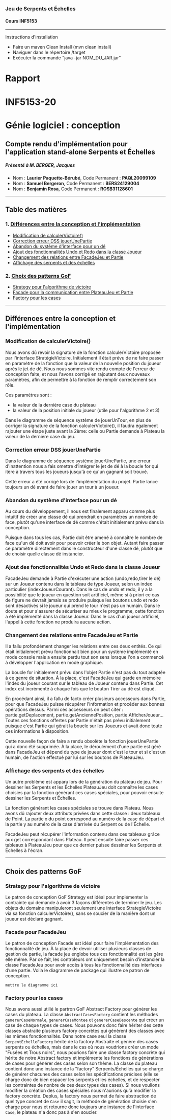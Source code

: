 ### Jeu de Serpents et Échelles
#### Cours INF5153
____________________________________

Instructions d'installation
- Faire un maven Clean Install (mvn clean install)
- Naviguer dans le répertoire /target
- Exécuter la commande "java -jar NOM_DU_JAR.jar"

# Rapport

# INF5153-20
# Génie logiciel : conception
## Compte rendu d'implémentation pour l'application stand-alone Serpents et Échelles

##### Présenté à M. BERGER, Jacques
- Nom : __Laurier Paquette-Bérubé__, Code Permanent : __PAQL20099109__
- Nom : __Samuel Bergeron__, Code Permanent : __BERS24129004__
- Nom : __Benjamin Rosa__, Code Permanent : __ROSB31128601__

---
## Table des matières
### 1. [Différences entre la conception et l'implémentation](#différences-entre-la-conception-et-limplémentation)
- [Modification de calculerVictoire()](#modification-de-calculervictoire)
- [Correction erreur DSS jouerUnePartie](#correction-erreur-dss-jouerunepartie)
- [Abandon du système d'interface pour un dé](#abandon-du-système-dinterface-pour-un-dé)
- [Ajout des fonctionnalités Undo et Redo dans la classe Joueur](#ajout-des-fonctionnalités-undo-et-redo-dans-la-classe-joueur)
- [Changement des relations entre FacadeJeu et Partie](#changement-des-relations-entre-facadejeu-et-partie)
- [Affichage des serpents et des échelles](#affichage-des-serpents-et-des-échelles)
	
### 2. [Choix des patterns GoF](#choix-des-patterns-gof)
- [Strategy pour l'algorithme de victoire](#strategy-pour-lalgorithme-de-victoire)
- [Facade pour la communication entre PlateauJeu et Partie](#facade-pour-facadejeu)
- [Factory pour les cases](#factory-pour-les-cases)

___
## Différences entre la conception et l'implémentation 
### Modification de calculerVictoire()

Nous avons dû revoir la signature de la fonction calculerVictoire proposée par l'interface StratégieVictoire. Initialement il était prévu de ne faire passer en paramètre de la fonction que la valeur de la nouvelle position du joueur après le jet de dé. Nous nous sommes vite rendu compte de l'erreur de conception faite, et nous l'avons corrigé en rajoutant deux nouveaux paramètres, afin de permettre à la fonction de remplir correctement son rôle.

Ces paramètres sont :
- la valeur de la 				dernière case du plateau
- la valeur de la 				position initiale du joueur (utile pour l'algorithme 2 et 3)
			
Dans le diagramme de séquence système de jouerUnTour, en plus de corriger la signature de la fonction calculerVictoire(), il faudra également rajouter une étape juste avant la 2ème: celle ou Partie demande à Plateau la valeur de la dernière case du jeu.


### Correction erreur DSS jouerUnePartie

Dans le diagramme de séquence système jouerUnePartie, une erreur d'inattention nous a fais omettre d'intégrer le jet de dé à la boucle for qui itère à travers tous les joueurs jusqu'à ce qu'un gagnant soit trouvé.

Cette erreur a été corrigé lors de l'implémentation du projet. Partie lance toujours un dé avant de faire jouer un tour à un joueur.

### Abandon du système d'interface pour un dé

Au cours du développement, il nous est finalement apparu comme plus intuitif de créer une classe dé qui prendrait en paramètres un nombre de face, plutôt qu'une interface de dé comme c'était initialement prévu dans la conception.

Puisque dans tous les cas, Partie doit être amené à connaître le nombre de face qu'un dé doit avoir pour pouvoir créer le bon objet. Autant faire passer ce paramètre directement dans le constructeur d'une classe dé, plutôt que de choisir quelle classe dé instancier.

### Ajout des fonctionnalités Undo et Redo dans la classe Joueur
	
FacadeJeu demande à Partie d'exécuter une action (undo,redo,tirer le dé) sur un Joueur contenu dans le tableau de type Joueur, selon un index particulier (indexJoueurCourant). Dans le cas de undo et redo, il y a la possibilité que le joueur en question soit artificiel, même si à priori ce cas de figure ne devrait jamais se produire puisque les boutons undo et redo sont désactivés si le joueur qui prend le tour n'est pas un humain. Dans le doute et pour s'assurer de sécuriser au mieux le programme, cette fonction a été implémenté dans la classe Joueur. Dans le cas d'un joueur artificiel, l'appel à cette fonction ne produira aucune action.

### Changement des relations entre FacadeJeu et Partie
	
Il a fallu profondément changer les relations entre ces deux entités. Ce qui était initialement prévu fonctionnait bien pour un système implémenté en mode console mais a ensuite perdu tout son sens lorsque l'on a commencé à développer l'application en mode graphique.

La boucle for initialement prévu dans l'objet Partie n'est pas du tout adaptée à ce genre de situation. À la place, c'est FacadeJeu qui garde en mémoire l'index du joueur courant sur le tableau de Joueur contenu dans Partie. Cet index est incrémenté à chaque fois que le bouton Tirer au dé est cliqué.

En procédant ainsi, il a fallu de facto créer plusieurs accesseurs dans Partie, pour que FacadeJeu puisse récupérer l'information et procéder aux bonnes opérations dessus. Parmi ces accesseurs on peut citer : partie.getDeplacement, partie.getAnciennePosition, partie.AfficherJoueur... Toutes ces fonctions offertes par Partie n'était pas prévu initialement puisque c'est Partie qui gérait la boucle sur les Joueurs et avait donc toute ces informations à disposition.

Cette nouvelle façon de faire a rendu obsolète la fonction jouerUnePartie qui a donc été supprimée. À la place, le déroulement d'une partie est géré dans FacadeJeu et dépend du type de joueur dont c'est le tour et si c'est un humain, de l'action effectué par lui sur les boutons de PlateauJeu.

### Affichage des serpents et des échelles
Un autre problème est apparu lors de la génération du plateau de jeu. Pour dessiner les Serpents et les Échelles PlateauJeu doit connaître les cases choisies par la fonction générant ces cases spéciales, pour pouvoir ensuite dessiner les Serpents et Échelles.

La fonction générant les cases spéciales se trouve dans Plateau. Nous avons dû rajouter deux attributs privées dans cette classe : deux tableaux de Point. La partie x du point correspond au numéro de la case de départ et la partie y au numéro de la case d'arrivée du Serpent ou de l'Échelle.

FacadeJeu peut récupérer l'information contenu dans ces tableaux grâce aux get correspondant dans Plateau. Il peut ensuite faire passer ces tableaux à PlateauJeu pour que ce dernier puisse dessiner les Serpents et Échelles à l'écran. 

---
## Choix des patterns GoF
### Strategy pour l'algorithme de victoire

Le patron de conception GoF Strategy est idéal pour implémenter la contrainte qui demande à avoir 3 façons différentes de terminer le jeu. Les objets du domaine manipuleront seulement une interface StrategieVictoire via sa fonction calculerVictoire(), sans se soucier de la manière dont un joueur est déclaré gagnant.

### Facade pour FacadeJeu
Le patron de conception Facade est idéal pour faire l’implémentation des fonctionnalité de jeu. À la place de devoir utiliser plusieurs classes de gestion de partie, la facade jeu englobe tous ces fonctionnalité est les gère elle même. Par ce fait, les controleurs ont uniquement besoin d’instancier la classe FacadeJeu pour avoir accès à tous les fonctionnalité des interfaces d’une partie. Voila le diagramme de package qui illustre ce patron de conception. 

	mettre le diagramme ici
	
### Factory pour les cases
Nous avons aussi utilié le partron GoF Abstract Factory pour générer les cases du plateau. La classe `AbstractCasesFactory` contient les méthodes `genererCaseNormale`, `genererCaseMontee` et `genererCaseDescente` qui créer un case de chaque types de cases. Nous pouvons donc faire hériter des cette classes abstraite plusieurs factory concrètes qui génèrent des classes avec les mêmes fonctionnalités. Dans notre case seul la classe `SerpentEchelleFactory` hérite de la factory Abstraite et génère des cases serpents ou échelles, mais dans le cas où nous voudrions créer un mode "Fusées et Trous noirs", nous pourions faire une classe factory concrète qui hérite de notre Abstract factory et implémente les fonctions de générations de cases pour générer des cases selon son thème. La classe du plateau contient donc une instance de la "factory" Serpents/Échelles qui se charge de générer chacunes des cases selon les spécifications précises (elle se charge donc de bien espacer les serpents et les échelles, et de respecter les contraintes de nonbre de ces deux types des cases). Si nous voulions modifier la création des cases spéciales nous n'aurions qu'à modifier la factory concrète. Deplus, la factory nous permet de faire abstraction de quel type concret de `Case` il sagit, la méthode de génération choisie s'en charge pour nous et retourne donc toujours une instance de l'interface `Case`, le plateau n'a donc pas à s'en soucier.

